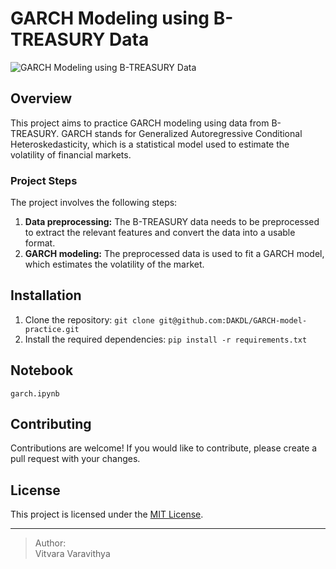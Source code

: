 # GARCH Modeling using B-TREASURY Data


![GARCH Modeling using B-TREASURY Data](https://user-images.githubusercontent.com/69972884/231636534-17ae497d-24ea-4693-97b3-06bc36e152ec.jpg)


## Overview

This project aims to practice GARCH modeling using data from B-TREASURY. GARCH stands for Generalized Autoregressive Conditional Heteroskedasticity, which is a statistical model used to estimate the volatility of financial markets.

### Project Steps

The project involves the following steps:

1. **Data preprocessing:** The B-TREASURY data needs to be preprocessed to extract the relevant features and convert the data into a usable format.
2. **GARCH modeling:** The preprocessed data is used to fit a GARCH model, which estimates the volatility of the market.


## Installation

1. Clone the repository: `git clone git@github.com:DAKDL/GARCH-model-practice.git`
2. Install the required dependencies: `pip install -r requirements.txt`

## Notebook
`garch.ipynb`

## Contributing

Contributions are welcome! If you would like to contribute, please create a pull request with your changes.

## License

This project is licensed under the [MIT License](LICENSE.md).
<hr/>

> Author: <br/>
> Vitvara Varavithya
